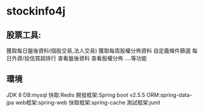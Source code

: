 # stockinfo4j
## 股票工具:
獲取每日盤後資料(個股交易,法人交易)
獲取每周股權分佈資料
自定義條件篩選
每日外資/投信買超排行
查看盤後資料
查看股權分佈
....等功能

## 環境
JDK 8
DB:mysql
快取:Redis
開發框架:Spring boot v2.5.5
ORM:spring-data-jpa
web框架:spring-web
快取框架:spring-cache
測試框架:junit